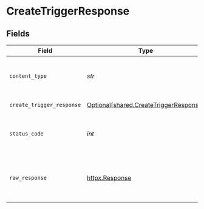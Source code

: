 # CreateTriggerResponse


## Fields

| Field                                                                                  | Type                                                                                   | Required                                                                               | Description                                                                            |
| -------------------------------------------------------------------------------------- | -------------------------------------------------------------------------------------- | -------------------------------------------------------------------------------------- | -------------------------------------------------------------------------------------- |
| `content_type`                                                                         | *str*                                                                                  | :heavy_check_mark:                                                                     | HTTP response content type for this operation                                          |
| `create_trigger_response`                                                              | [Optional[shared.CreateTriggerResponse]](../../models/shared/createtriggerresponse.md) | :heavy_minus_sign:                                                                     | Created trigger                                                                        |
| `status_code`                                                                          | *int*                                                                                  | :heavy_check_mark:                                                                     | HTTP response status code for this operation                                           |
| `raw_response`                                                                         | [httpx.Response](https://www.python-httpx.org/api/#response)                           | :heavy_check_mark:                                                                     | Raw HTTP response; suitable for custom response parsing                                |